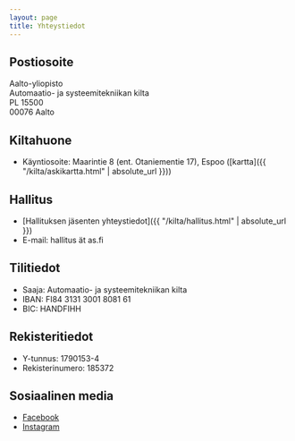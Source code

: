 ```yaml
---
layout: page
title: Yhteystiedot
---
```


## Postiosoite

<p>Aalto-yliopisto<br>
Automaatio- ja systeemitekniikan kilta<br>
PL 15500<br>
00076 Aalto</p>

## Kiltahuone

* Käyntiosoite: Maarintie 8 (ent. Otaniementie 17), Espoo ([kartta]({{ "/kilta/askikartta.html" | absolute_url }}))

## Hallitus

* [Hallituksen jäsenten yhteystiedot]({{ "/kilta/hallitus.html" | absolute_url }})
* E-mail: hallitus ät as.fi

## Tilitiedot

* Saaja: Automaatio- ja systeemitekniikan kilta
* IBAN: FI84 3131 3001 8081 61
* BIC: HANDFIHH

## Rekisteritiedot

* Y-tunnus: 1790153-4
* Rekisterinumero: 185372

## Sosiaalinen media

* [Facebook](https://www.facebook.com/Automaatio-ja-systeemitekniikan-kilta-200813459931156/)
* [Instagram](https://www.instagram.com/askilta/)
